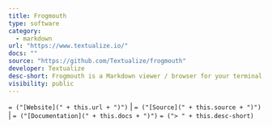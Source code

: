 ```yaml
---
title: Frogmouth
type: software
category:
  - markdown
url: "https://www.textualize.io/"
docs: ""
source: "https://github.com/Textualize/frogmouth"
developer: Textualize
desc-short: Frogmouth is a Markdown viewer / browser for your terminal, built with [[Textual]].
visibility: public
---
```

`= ("[Website](" + this.url + ")")` |  `= ("[Source](" + this.source + ")")` | `= ("[Documentation](" + this.docs + ")")`
`= ("> " + this.desc-short)`
